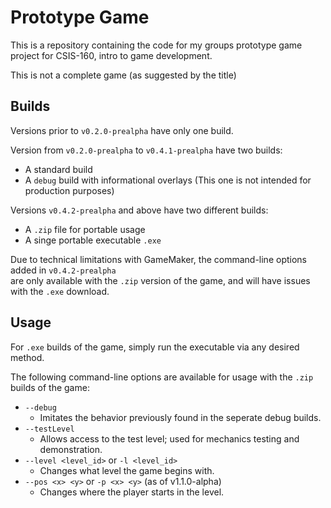 # Prototype Game

This is a repository containing the code for my groups prototype game project for CSIS-160, intro to game development.

This is not a complete game (as suggested by the title)

## Builds
Versions prior to `v0.2.0-prealpha` have only one build.

Version from `v0.2.0-prealpha` to `v0.4.1-prealpha` have two builds:
* A standard build
* A `debug` build with informational overlays (This one is not intended for production purposes)

Versions `v0.4.2-prealpha` and above have two different builds:
* A `.zip` file for portable usage
* A singe portable executable `.exe`

Due to technical limitations with GameMaker, the command-line options added in `v0.4.2-prealpha`  
are only available with the `.zip` version of the game, and will have issues with the `.exe` download.

## Usage
For `.exe` builds of the game, simply run the executable via any desired method.

The following command-line options are available for usage with the `.zip` builds of the game:
* `--debug`
	* Imitates the behavior previously found in the seperate debug builds.
* `--testLevel`
	* Allows access to the test level; used for mechanics testing and demonstration.
* `--level <level_id>` or `-l <level_id>`
	* Changes what level the game begins with.
* `--pos <x> <y>` or `-p <x> <y>` (as of v1.1.0-alpha)
	* Changes where the player starts in the level.